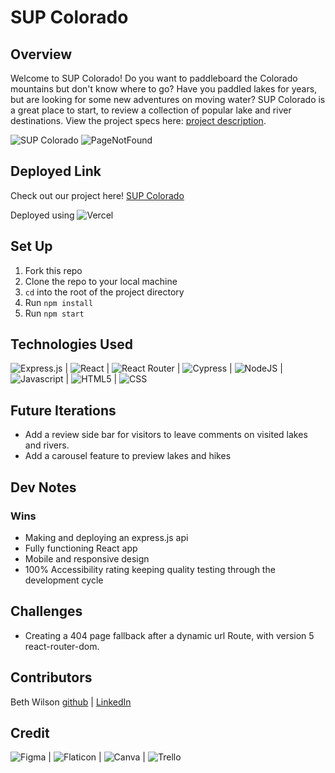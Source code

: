 # SUP Colorado

## Overview
Welcome to SUP Colorado! Do you want to paddleboard the Colorado mountains but don't know where to go?  Have you paddled lakes for years, but are looking for some new adventures on moving water?  SUP Colorado is a great place to start, to review a collection of popular lake and river destinations. View the project specs here: [project description](https://frontend.turing.edu/projects/module-3/showcase.html).

![SUP Colorado](https://user-images.githubusercontent.com/38263992/201487231-90be59cb-f348-45f0-9fd9-97e36363b551.gif)
![PageNotFound](https://user-images.githubusercontent.com/38263992/201536894-d5a73316-0d6a-4366-9b15-f8d5ca8e4118.gif)

## Deployed Link
Check out our project here!
[SUP Colorado](https://sup-colorado.vercel.app/)

Deployed using ![Vercel](https://img.shields.io/badge/vercel-%23000000.svg?style=for-the-badge&logo=vercel&logoColor=white)

## Set Up
1. Fork this repo
2. Clone the repo to your local machine
3. `cd` into the root of the project directory
4. Run `npm install`
5. Run `npm start`

## Technologies Used
![Express.js](https://img.shields.io/badge/express.js-%23404d59.svg?style=for-the-badge&logo=express&logoColor=%2361DAFB) |
![React](https://img.shields.io/badge/react-%2320232a.svg?style=for-the-badge&logo=react&logoColor=%2361DAFB) |
![React Router](https://img.shields.io/badge/React_Router-CA4245?style=for-the-badge&logo=react-router&logoColor=white) |
![Cypress](https://img.shields.io/badge/-cypress-%23E5E5E5?style=for-the-badge&logo=cypress&logoColor=058a5e) |
![NodeJS](https://img.shields.io/badge/node.js-6DA55F?style=for-the-badge&logo=node.js&logoColor=white) |
![Javascript](https://img.shields.io/badge/JavaScript-323330?style=for-the-badge&logo=javascript&logoColor=F7DF1E) |
![HTML5](https://img.shields.io/badge/HTML5-E34F26?style=for-the-badge&logo=html5&logoColor=white) |
![CSS](https://img.shields.io/badge/CSS3-1572B6?style=for-the-badge&logo=css3&logoColor=white) 

## Future Iterations
- Add a review side bar for visitors to leave comments on visited lakes and rivers. 
- Add a carousel feature to preview lakes and hikes

## Dev Notes
### Wins
- Making and deploying an express.js api
- Fully functioning React app
- Mobile and responsive design
- 100% Accessibility rating keeping quality testing through the development cycle

## Challenges
- Creating a 404 page fallback after a dynamic url Route, with version 5 react-router-dom. 

## Contributors
Beth Wilson [github](https://github.com/BethWProjects) | [LinkedIn](https://www.linkedin.com/in/beth-wilson-92594284/)

## Credit
![Figma](https://img.shields.io/badge/Figma-F24E1E?style=for-the-badge&logo=figma&logoColor=white) |
![Flaticon](https://img.shields.io/badge/FlatIcon-100000?style=for-the-badge&logo=&logoColor=3EDD44&labelColor=black&color=black) |
![Canva](https://img.shields.io/badge/Canva-%2300C4CC.svg?style=for-the-badge&logo=Canva&logoColor=white) |
![Trello](https://img.shields.io/badge/Trello-0052CC?style=for-the-badge&logo=trello&logoColor=white)
